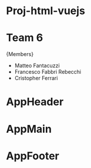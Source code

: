 # Proj-html-vuejs

# Team 6

{Members}

- Matteo Fantacuzzi
- Francesco Fabbri Rebecchi
- Cristopher Ferrari

# AppHeader

# AppMain

# AppFooter
